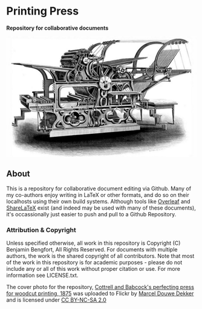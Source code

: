# Printing Press

**Repository for collaborative documents**

[![Cottrell and Babcock's perfecting press for woodcut printing, 1875](figures/printing_press.jpg)](https://flic.kr/p/czrcJS)

## About

This is a repository for collaborative document editing via Github. Many of my co-authors enjoy writing in LaTeX or other formats, and do so on their localhosts using their own build systems. Although tools like [Overleaf](http://www.overleaf.com) and [ShareLaTeX](http://sharelatex.com) exist (and indeed may be used with many of these documents), it's occassionally just easier to push and pull to a Github Repository.

### Attribution & Copyright

Unless specified otherwise, all work in this repository is Copyright (C) Benjamin Bengfort, All Rights Reserved. For documents with multiple authors, the work is the shared copyright of all contributors. Note that most of the work in this repository is for academic purposes - please do not include any or all of this work without proper citation or use. For more information see LICENSE.txt.

The cover photo for the repository, [Cottrell and Babcock's perfecting press for woodcut printing, 1875](https://flic.kr/p/czrcJS) was uploaded to Flickr by [Marcel Douwe Dekker](https://www.flickr.com/photos/marceldouwedekker/) and is licensed under [CC BY-NC-SA 2.0](https://creativecommons.org/licenses/by-nc-sa/2.0/)
